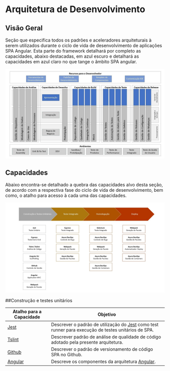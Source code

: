 # Arquitetura de Desenvolvimento

## Visão Geral

Seção que especifica todos os padrões e aceleradores arquiteturais à serem utilizados durante o ciclo de vida de desenvolvimento de aplicações SPA Angular. Esta parte do framework detalhará por completo as capacidades, abaixo destacadas, em azul escuro e detalhará as capacidades em azul claro no que tange o âmbito SPA angular.

![Arquitetura de Desenvolvimento](./imgs/arqt-desenvolvimento-base.jpg)

## Capacidades

Abaixo encontra-se detalhado a quebra das capacidades alvo desta seção, de acordo com a respectiva fase do ciclo de vida de desenvolvimento, bem como, o atalho para acesso à cada uma das capacidades.

![Capacidades da Arquitetura de Desenvolvimento](./imgs/arqt_desenvolvimento.jpg)

##Construção e testes unitários

| Atalho para a Capacidade                  | Objetivo                                                                                                                  |
| ----------------------------------------- | ------------------------------------------------------------------------------------------------------------------------- |
| [Jest](./TESTES_UNITARIOS.md)             | Descrever o padrão de utilização do [Jest](https://jestjs.io/) como test runner para execução de testes unitários de SPA. |
| [Tslint](./ANALISE_ESTATICA_DE_CODIGO.md) | Descrever padrão de análise de qualidade de código adotado pela presente arquitetura.                                     |
| [Github](./VERSIONAMENTO_CODIGO.md)       | Descrever o padrão de versionamento de código SPA no Github.                                                              |
| [Angular](./CONCEITOS_ANGULAR.md)         | Descreve os componentes da arquitetura [Angular](https://angular.io/).                                                    |
